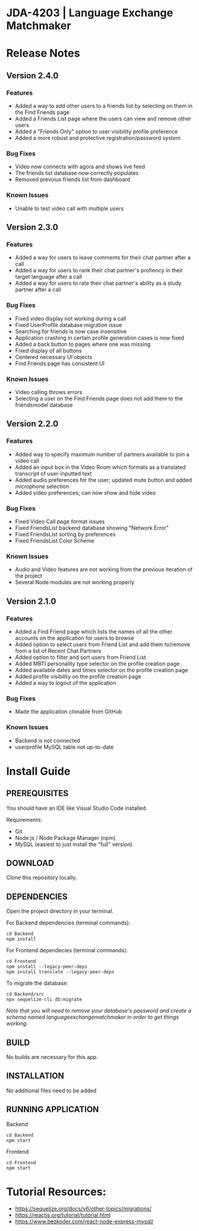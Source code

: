 # JDA-4203 | Language Exchange Matchmaker

# Release Notes
## Version 2.4.0
### Features
* Added a way to add other users to a friends list by selecting on them in the Find Friends page
* Added a Friends List page where the users can view and remove other users
* Added a "Friends Only" option to user visibility profile preference
* Added a more robust and protective registration/password system
### Bug Fixes
* Video now connects with agora and shows live feed
* The friends list database now correctly populates
* Removed prevoius friends list from dashboard
### Known Issues
* Unable to test video call with multiple users

## Version 2.3.0
### Features
* Added a way for users to leave comments for their chat partner after a call
* Added a way for users to rank their chat partner's profiency in their target language after a call
* Added a way for users to rate their chat partner's ability as a study partner after a call
### Bug Fixes
* Fixed video display not working during a call
* Fixed UserProfile database migration issue
* Searching for friends is now case insensitive
* Application crashing in certain profile generation cases is now fixed
* Added a back button to pages where one was missing
* Fixed display of all buttons
* Centered necessary UI objects
* Find Friends page has consistent UI
### Known Issues
* Video calling throws errors
* Selecting a user on the Find Friends page does not add them to the friendsmodel database

## Version 2.2.0
### Features
* Added way to specify maximum number of partners available to join a video call
* Added an input box in the Video Room which formats as a translated transcript of user-inputted text
* Added audio preferences for the user; updated mute button and added microphone selection
* Added video preferences; can now show and hide video
### Bug Fixes
* Fixed Video Call page format issues
* Fixed FriendsList backend database showing "Network Error"
* Fixed FriendsList sorting by preferences
* Fixed FriendsList Color Scheme
### Known Issues
* Audio and Video features are not working from the previous iteration of the project
* Several Node modules are not working properly

## Version 2.1.0
### Features
* Added a Find Friend page which lists the names of all the other accounts on the application for users to browse
* Added option to select users from Friend List and add them to/remove from a list of Recent Chat Partners
* Added option to filter and sort users from Friend List 
* Added MBTI personality type selector on the profile creation page
* Added available dates and times selector on the profile creation page
* Added profile visibility on the profile creation page
* Added a way to logout of the application
### Bug Fixes
* Made the application clonable from GitHub
### Known Issues
* Backend is not connected
* userprofile MySQL table not up-to-date

# Install Guide
## PREREQUISITES 
You should have an IDE like Visual Studio Code installed.

Requirements:
* Git
* Node.js / Node Package Manager (npm)
* MySQL (easiest to just install the "full" version)
  
## DOWNLOAD
Clone this repository locally.

## DEPENDENCIES 
Open the project directory in your terminal.

For Backend dependencies (terminal commands): 

    cd Backend
    npm install

For Frontend dependecies (terminal commands): 

    cd Frontend 
    npm install --legacy-peer-deps
    npm install translate --legacy-peer-deps

To migrate the database:

    cd Backend/src 
    npx sequelize-cli db:migrate
*Note that you will need to remove your database's password and create a schema named languageexchangematchmaker in order to get things working.* 

## BUILD 
No builds are necessary for this app.

## INSTALLATION 
No additional files need to be added 

## RUNNING APPLICATION
Backend

    cd Backend 
    npm start

Frontend

    cd Frontend
    npm start

# Tutorial Resources: 
* https://sequelize.org/docs/v6/other-topics/migrations/ 
* https://reactjs.org/tutorial/tutorial.html 
* https://www.bezkoder.com/react-node-express-mysql/ 
